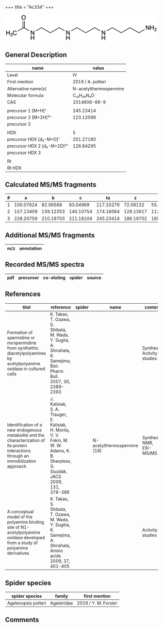+++
title = "Ac334"
+++

![](/img/Ac334.png)

## General Description

| name                        | value                  |
|-----------------------------|------------------------|
| Level                       | IV                     |
| First mention               | 2019 / A. potteri      |
| Alternative name(s)         | N-acetylthermospermine |
| Molecular formula           | C₁₂H₂₈N₄O              |
| CAS                         | 1014606-69-9           |
|                             |                        |
| precursor 1 [M+H]⁺          | 245.23414              |
| precursor 2 [M+2H]²⁺        | 123.12098              |
| precursor 3                 |                        |
|                             |                        |
| HDX                         | 5                      |
| precursor HDX   [d₅-M+D]⁺   | 251.27180              |
| precursor HDX 2 [d₅-M+2D]²⁺ | 126.64295              |
| precursor HDX 3             |                        |
|                             |                        |
| Rt                          |                        |
| Rt HDX                      |                        |

## Calculated MS/MS fragments

| # | a         | b         | c         | ta        | z         | y         | tz        |
|---|-----------|-----------|-----------|-----------|-----------|-----------|-----------|
| 1 | 100.07624 | 82.06568  | 83.04969  | 117.10279 | 72.08132  | 55.05477  | 89.10787  |
| 2 | 157.13409 | 139.12353 | 140.10754 | 174.16064 | 129.13917 | 112.11262 | 146.16572 |
| 3 | 228.20759 | 210.19703 | 211.18104 | 245.23414 | 186.19702 | 169.17047 | 203.22357 |

## Additional MS/MS fragments

| m/z       | annotation |
|-----------|------------|

## Recorded MS/MS spectra

| pdf | precursor | co-eluting  | spider    | source                       |
|-----|-----------|-------------|-----------|------------------------------|

## References

| titel                                                                                                                                 | reference                                                                                                                             | spider | name                        | content                     | link                                                                |
|---------------------------------------------------------------------------------------------------------------------------------------|---------------------------------------------------------------------------------------------------------------------------------------|--------|-----------------------------|-----------------------------|---------------------------------------------------------------------|
| Formation of spermidine or norspermidine from synthethic diacetylpolyamines by acetylpolyamine oxidase in cultured cells              | K. Takao, T. Ozawa, S. Shibata, M. Wada, Y. Sugita, A. Shirahata, K. Samejima, Biol. Pharm. Bull. 2007, 30, 2389-2393                 |        |                             | Synthesis, Activity-studies | [Link](https://doi.org/10.1248/bpb.30.2389)                         |
| Identification of a new endogenous metabolite and the characterization of its protein interactions through an immobilization approach | J. Kalisiak, S. A. Trauger, E. Kalisiak, H. Morita, V. V. Fokin, M. W. W. Adams, K. B. Sharpless, G. Siuzdak, JACS 2009, 131, 378-386 |        | N-acetylthermospermine (18) | Synthesis, NMR, ESI-MS/MS   | [Link](https://pubs.acs.org/doi/abs/10.1021/ja808172n)              |
| A conceptual model of the polyamine binding site of N1-acetylpolyamine oxidase developed from a study of polyamine derivatives        | K. Takao, S. Shibata, T. Ozawa, M. Wada, Y. Sugitia, K. Samejima, A. Shirahata, Amino acids 2009, 37, 401-405                         |        |                             | Activity-studies            | [Link](https://link.springer.com/article/10.1007/s00726-008-0168-9) |

## Spider species

| spider species      | family     | first mention        |
|---------------------|------------|----------------------|
| Agelenopsis potteri | Agelenidae | 2019 / Y. M. Forster |

## Comments